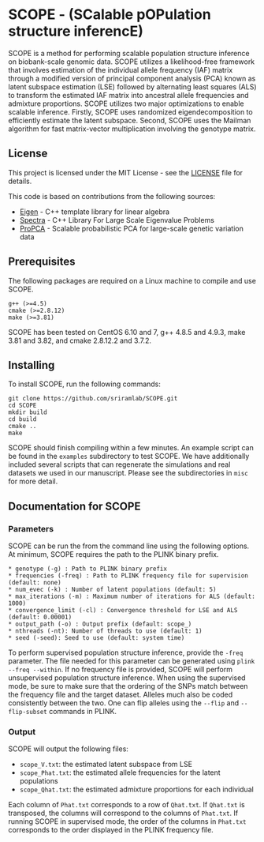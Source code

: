 # SCOPE - (SCalable pOPulation structure inferencE)

SCOPE is a method for performing scalable population structure inference on biobank-scale genomic data. SCOPE utilizes a likelihood-free framework that involves estimation of the individual allele frequency (IAF) matrix through a modified version of principal component analysis (PCA) known as latent subspace estimation (LSE) followed by alternating least squares (ALS) to transform the estimated IAF matrix into ancestral allele frequencies and admixture proportions. SCOPE utilizes two major optimizations to enable scalable inference. Firstly, SCOPE uses randomized eigendecomposition to efficiently estimate the latent subspace. Second, SCOPE uses the Mailman algorithm for fast matrix-vector multiplication involving the genotype matrix. 

## License
This project is licensed under the MIT License - see the [LICENSE](LICENSE) file for details.

This code is based on contributions from the following sources:
* [Eigen](http://eigen.tuxfamily.org/) - C++ template library for linear algebra
* [Spectra](https://spectralib.org/) - C++ Library For Large Scale Eigenvalue Problems
* [ProPCA](https://github.com/sriramlab/ProPCA) - Scalable probabilistic PCA for large-scale genetic variation data 

## Prerequisites

The following packages are required on a Linux machine to compile and use SCOPE.

```
g++ (>=4.5)
cmake (>=2.8.12)
make (>=3.81)
```
SCOPE has been tested on CentOS 6.10 and 7, g++ 4.8.5 and 4.9.3, make 3.81 and 3.82, and cmake 2.8.12.2 and 3.7.2.

## Installing

To install SCOPE, run the following commands:

```
git clone https://github.com/sriramlab/SCOPE.git
cd SCOPE
mkdir build
cd build
cmake ..
make
```

SCOPE should finish compiling within a few minutes. An example script can be found in the `examples` subdirectory to test SCOPE. We have additionally included several scripts that can regenerate the simulations and real datasets we used in our manuscript. Please see the subdirectories in `misc` for more detail.

## Documentation for SCOPE

### Parameters

SCOPE can be run the from the command line using the following options. At minimum, SCOPE requires the path to the PLINK binary prefix.

```
* genotype (-g) : Path to PLINK binary prefix
* frequencies (-freq) : Path to PLINK frequency file for supervision (default: none)
* num_evec (-k) : Number of latent populations (default: 5)
* max_iterations (-m) : Maximum number of iterations for ALS (default: 1000)
* convergence_limit (-cl) : Convergence threshold for LSE and ALS (default: 0.00001)
* output_path (-o) : Output prefix (default: scope_)
* nthreads (-nt): Number of threads to use (default: 1)
* seed (-seed): Seed to use (default: system time)
```

To perform supervised population structure inference, provide the `-freq` parameter. The file needed for this parameter can be generated using `plink --freq --within`. If no frequency file is provided, SCOPE will perform unsupervised population structure inference. When using the supervised mode, be sure to make sure that the ordering of the SNPs match between the frequency file and the target dataset. Alleles much also be coded consistently between the two. One can flip alleles using the `--flip` and `--flip-subset` commands in PLINK.

### Output

SCOPE will output the following files:

* `scope_V.txt`: the estimated latent subspace from LSE
* `scope_Phat.txt`: the estimated allele frequencies for the latent populations
* `scope_Qhat.txt`: the estimated admixture proportions for each individual

Each column of `Phat.txt` corresponds to a row of `Qhat.txt`. If `Qhat.txt` is transposed, the columns will correspond to the columns of `Phat.txt`. If running SCOPE in supervised mode, the order of the columns in `Phat.txt` corresponds to the order displayed in the PLINK frequency file.


